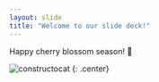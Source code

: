 ```yaml
---
layout: slide
title: "Welcome to our slide deck!"
---
```


Happy cherry blossom season! :rose:

![constructocat](https://octodex.github.com/images/constructocat2.jpg)
{: .center}
